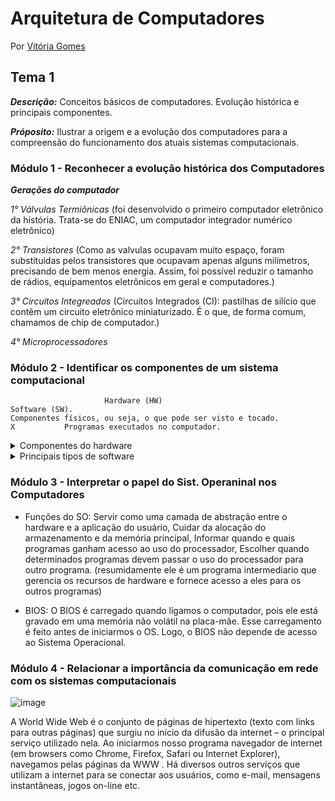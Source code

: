 # Arquitetura de Computadores
Por [Vitória Gomes](https://github.com/vitoriacgomes)

## Tema 1
***Descrição:*** Conceitos básicos de computadores. Evolução histórica e principais componentes.

***Próposito:*** Ilustrar a origem e a evolução dos computadores para a compreensão do funcionamento dos atuais sistemas computacionais.

### Módulo 1 - Reconhecer a evolução histórica dos Computadores 
  
  ***Gerações do computador***
  
  _1° Válvulas Termiônicas_ (foi desenvolvido o primeiro computador eletrônico da história. Trata-se do ENIAC, um computador integrador numérico eletrônico)
  
  _2° Transistores_ (Como as valvulas ocupavam muito espaço, foram substituidas pelos transistores que ocupavam apenas alguns milímetros, precisando de bem menos energia. Assim, foi possível reduzir o tamanho de rádios, equipamentos eletrônicos em geral e computadores.)
  
  _3° Circuitos Integreados_ (Circuitos Integrados (CI): pastilhas de silício que contêm um circuito eletrônico miniaturizado. É o que, de forma comum, chamamos de chip de computador.)
  
  _4° Microprocessadores_ 
 
### Módulo 2 - Identificar os componentes de um sistema computacional 

                         Hardware (HW)                                                          Software (SW).
    Componentes físicos, ou seja, o que pode ser visto e tocado.            X           Programas executados no computador.

 <details>
  <summary>Componentes do hardware</summary>

 * Processador (CPU): Recebe as instruções e as executa sequencialmente. A execução das instruções em um processador é regulada pela presença de um ***pulso de frequência*** constante denominado clock, que é medido em Hertz (Hz) – número de pulsos por segundo.
  A maioria dos processadores de mercado (inclusive os de celulares) utiliza ao menos ***quatro cores*** e frequências de clock de alguns bilhões de pulsos por segundo (GHz).
 
 * Memória (RAM): Trata do espaço onde são armazenados os dados e os programas executados no processador. Funciona como uma série de células em que cada uma armazena um conjunto de oito bits
  
* Placa-mâe: Circuito elétrico impresso e uma série de componentes conectados nela.A função básica da placa-mãe é conectar o processador, essas conexões são chamadas de barramentos.
  
* Periféricos: Dispositivos de entrada usados para interagir com o computador, (teclado, mouse, microfone) Dispositivos de saída (leem os resultados por computados. ( sistema de vídeo, impressora)
  
 </details>
 
 <details>
  <summary>Principais tipos de software</summary>
  
  Podemos dividir em dois tipos:
  
                softwares finalisticos ou de aplicação                  X                         softwares de sistemas
      Rodados de forma consciente (navegadores, planilhas, jogos)            determinam como se controla e acessa determinado periferico, permitem 
                                                                                    o funcionamento dos finalisticos. (placa de rede)
  
 </details>
 
### Módulo 3 - Interpretar o papel do Sist. Operaninal nos Computadores

* Funções do SO:  Servir como uma camada de abstração entre o hardware e a aplicação do usuário, Cuidar da alocação do armazenamento e da memória principal, Informar quando e quais programas ganham acesso ao uso do processador, Escolher quando determinados programas devem passar o uso do processador para outro programa. (resumidamente ele é um programa intermediario que gerencia os recursos de hardware e fornece acesso a eles para os outros programas)

* BIOS: O BIOS é carregado quando ligamos o computador,  pois ele está gravado em uma memória não volátil na placa-mãe. Esse carregamento é feito antes de iniciarmos o OS. Logo, o BIOS não depende de acesso ao Sistema Operacional.

### Módulo 4 - Relacionar a importância da comunicação em rede com os sistemas computacionais


 ![image](https://user-images.githubusercontent.com/81329027/153922856-66486fe4-4844-49f3-aef6-bec9035c01b5.png)

 
 A World Wide Web é o conjunto de páginas de hipertexto (texto com links para outras páginas) que surgiu no início da difusão da internet – o principal serviço utilizado nela. Ao iniciarmos nosso programa navegador de internet (em browsers como Chrome, Firefox, Safari ou Internet Explorer), navegamos pelas páginas da WWW . Há diversos outros serviços que utilizam a internet para se conectar aos usuários, como e-mail, mensagens instantâneas, jogos on-line etc.
